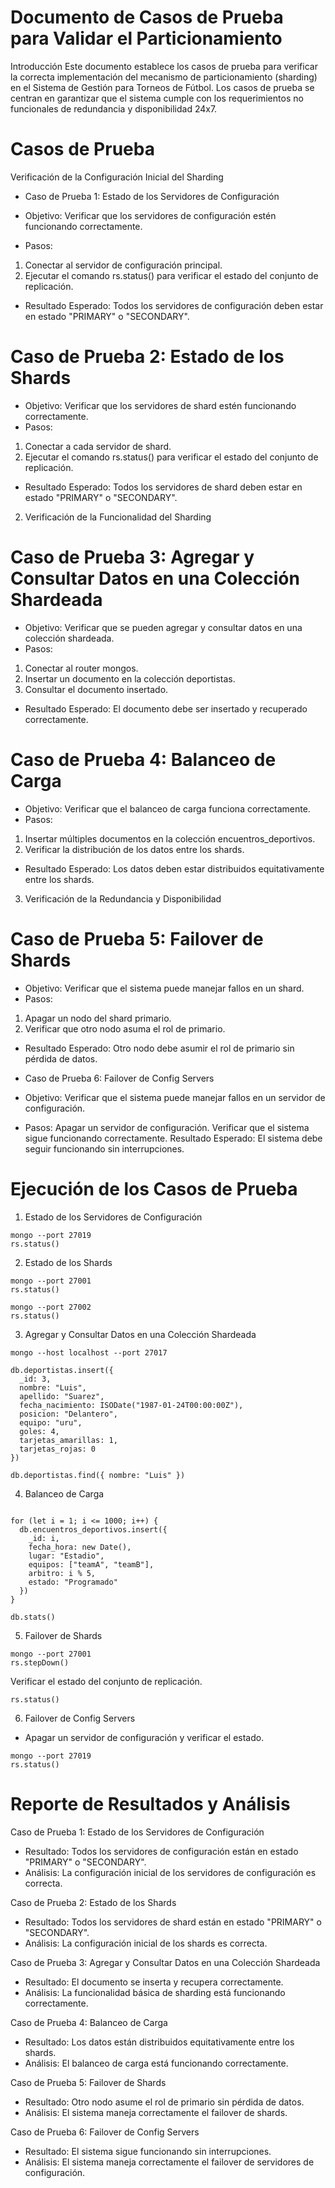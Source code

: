 
# Documento de Casos de Prueba para Validar el Particionamiento
Introducción
Este documento establece los casos de prueba para verificar la correcta implementación del mecanismo de particionamiento (sharding) en el Sistema de Gestión para Torneos de Fútbol. Los casos de prueba se centran en garantizar que el sistema cumple con los requerimientos no funcionales de redundancia y disponibilidad 24x7.

# Casos de Prueba
Verificación de la Configuración Inicial del Sharding

+ Caso de Prueba 1: Estado de los Servidores de Configuración

+ Objetivo: Verificar que los servidores de configuración estén funcionando correctamente.
+ Pasos:
1. Conectar al servidor de configuración principal.
2. Ejecutar el comando rs.status() para verificar el estado del conjunto de replicación.
+ Resultado Esperado: Todos los servidores de configuración deben estar en estado "PRIMARY" o "SECONDARY".
# Caso de Prueba 2: Estado de los Shards

+ Objetivo: Verificar que los servidores de shard estén funcionando correctamente.
+ Pasos:
1. Conectar a cada servidor de shard.
2. Ejecutar el comando rs.status() para verificar el estado del conjunto de replicación.
+ Resultado Esperado: Todos los servidores de shard deben estar en estado "PRIMARY" o "SECONDARY".
  
2. Verificación de la Funcionalidad del Sharding

# Caso de Prueba 3: Agregar y Consultar Datos en una Colección Shardeada

+ Objetivo: Verificar que se pueden agregar y consultar datos en una colección shardeada.
+ Pasos:
1. Conectar al router mongos.
2. Insertar un documento en la colección deportistas.
3. Consultar el documento insertado.
+ Resultado Esperado: El documento debe ser insertado y recuperado correctamente.
# Caso de Prueba 4: Balanceo de Carga

+ Objetivo: Verificar que el balanceo de carga funciona correctamente.
+ Pasos:
1. Insertar múltiples documentos en la colección encuentros_deportivos.
2. Verificar la distribución de los datos entre los shards.
+ Resultado Esperado: Los datos deben estar distribuidos equitativamente entre los shards.
3. Verificación de la Redundancia y Disponibilidad

# Caso de Prueba 5: Failover de Shards

+ Objetivo: Verificar que el sistema puede manejar fallos en un shard.
+ Pasos:
1. Apagar un nodo del shard primario.
2. Verificar que otro nodo asuma el rol de primario.
+ Resultado Esperado: Otro nodo debe asumir el rol de primario sin pérdida de datos.
+ Caso de Prueba 6: Failover de Config Servers

+ Objetivo: Verificar que el sistema puede manejar fallos en un servidor de configuración.
+ Pasos:
Apagar un servidor de configuración.
Verificar que el sistema sigue funcionando correctamente.
Resultado Esperado: El sistema debe seguir funcionando sin interrupciones.

# Ejecución de los Casos de Prueba
1. Estado de los Servidores de Configuración

```
mongo --port 27019
rs.status()
```
2. Estado de los Shards

```
mongo --port 27001
rs.status()
```
```
mongo --port 27002
rs.status()
```
3. Agregar y Consultar Datos en una Colección Shardeada
```
mongo --host localhost --port 27017

db.deportistas.insert({
  _id: 3,
  nombre: "Luis",
  apellido: "Suarez",
  fecha_nacimiento: ISODate("1987-01-24T00:00:00Z"),
  posicion: "Delantero",
  equipo: "uru",
  goles: 4,
  tarjetas_amarillas: 1,
  tarjetas_rojas: 0
})

db.deportistas.find({ nombre: "Luis" })
```
4. Balanceo de Carga
```

for (let i = 1; i <= 1000; i++) {
  db.encuentros_deportivos.insert({
    _id: i,
    fecha_hora: new Date(),
    lugar: "Estadio",
    equipos: ["teamA", "teamB"],
    arbitro: i % 5,
    estado: "Programado"
  })
}

db.stats()
```

5. Failover de Shards
```
mongo --port 27001
rs.stepDown()
```
Verificar el estado del conjunto de replicación.
```
rs.status()
```
6. Failover de Config Servers
+ Apagar un servidor de configuración y verificar el estado.
```
mongo --port 27019
rs.status()
```

# Reporte de Resultados y Análisis
Caso de Prueba 1: Estado de los Servidores de Configuración

+ Resultado: Todos los servidores de configuración están en estado "PRIMARY" o "SECONDARY".
+ Análisis: La configuración inicial de los servidores de configuración es correcta.
  
Caso de Prueba 2: Estado de los Shards

+ Resultado: Todos los servidores de shard están en estado "PRIMARY" o "SECONDARY".
+ Análisis: La configuración inicial de los shards es correcta.
  
Caso de Prueba 3: Agregar y Consultar Datos en una Colección Shardeada

+ Resultado: El documento se inserta y recupera correctamente.
+ Análisis: La funcionalidad básica de sharding está funcionando correctamente.
  
Caso de Prueba 4: Balanceo de Carga

+ Resultado: Los datos están distribuidos equitativamente entre los shards.
+ Análisis: El balanceo de carga está funcionando correctamente.
  
Caso de Prueba 5: Failover de Shards

+ Resultado: Otro nodo asume el rol de primario sin pérdida de datos.
+ Análisis: El sistema maneja correctamente el failover de shards.
  
Caso de Prueba 6: Failover de Config Servers

+ Resultado: El sistema sigue funcionando sin interrupciones.
+ Análisis: El sistema maneja correctamente el failover de servidores de configuración.


